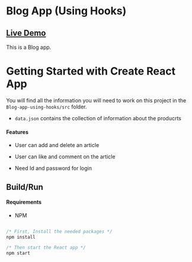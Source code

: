 <h1> Blog App (Using Hooks)</h1>

## [Live Demo](https://blog-app-six-tawny.vercel.app/)

This is a Blog app.

# Getting Started with Create React App

You will find all the information you will need to work on this project in the `Blog-app-using-hooks/src` folder.
- `data.json` contains the collection of information about the producrts

#### Features

- User can add and delete an article

- User can like and comment on the
  article

- Need Id and password for login


## Build/Run

#### Requirements

- NPM

```javascript

/* First, Install the needed packages */
npm install

/* Then start the React app */
npm start

```
